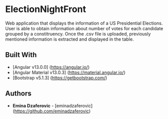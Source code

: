 # ElectionNightFront

Web application that displays the information of a US Presidential Elections. User is able to obtain information about number of votes for each candidate grouped by a constitruency. Once the .csv file is uploaded, previously mentioned information is extracted and displayed in the table.

## Built With

* [Angular v13.0.0] (https://angular.io/) 
* [Angular Material v13.0.3] (https://material.angular.io/) 
* [Bootstrap v5.1.3] (https://getbootstrap.com/)

## Authors

* **Emina Dzaferovic** - [eminadzaferovic] (https://github.com/eminadzaferovic)
